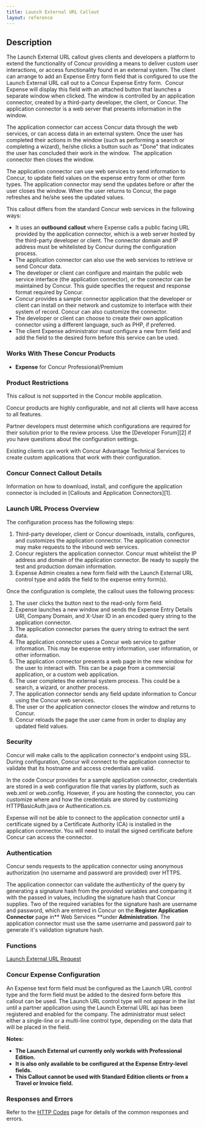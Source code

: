 ```yaml
---
title: Launch External URL Callout 
layout: reference
---
```


## Description
The Launch External URL callout gives clients and developers a platform to extend the functionality of Concur providing a means to deliver custom user interactions, or access functionality found in an external system. The client can arrange to add an Expense Entry form field that is configured to use the Launch External URL call out to a Concur Expense Entry form.  Concur Expense will display this field with an attached button that launches a separate window when clicked. The window is controlled by an application connector, created by a third-party developer, the client, or Concur. The application connector is a web server that presents information in the window.

The application connector can access Concur data through the web services, or can access data in an external system. Once the user has completed their actions in the window (such as performing a search or completing a wizard), he/she clicks a button such as "Done" that indicates the user has concluded their work in the window.  The application connector then closes the window. 

The application connector can use web services to send information to Concur, to update field values on the expense entry form or other form types. The application connector may send the updates before or after the user closes the window. When the user returns to Concur, the page refreshes and he/she sees the updated values.

This callout differs from the standard Concur web services in the following ways:

* It uses an **outbound** **callout** where Expense calls a public facing URL provided by the application connector, which is a web server hosted by the third-party developer or client. The connector domain and IP address must be whitelisted by Concur during the configuration process.  
* The application connector can also use the web services to retrieve or send Concur data.
* The developer or client can configure and maintain the public web service interface (the application connector), or the connector can be maintained by Concur. This guide specifies the request and response format required by Concur.
* Concur provides a sample connector application that the developer or client can install on their network and customize to interface with their system of record. Concur can also customize the connector.
* The developer or client can choose to create their own application connector using a different language, such as PHP, if preferred.
* The client Expense administrator must configure a new form field and add the field to the desired form before this service can be used.

### Works With These Concur Products

* **Expense** for Concur Professional/Premium

### Product Restrictions

This callout is not supported in the Concur mobile application.

Concur products are highly configurable, and not all clients will have access to all features.

Partner developers must determine which configurations are required for their solution prior to the review process. Use the [Developer Forum][2] if you have questions about the configuration settings.

Existing clients can work with Concur Advantage Technical Services to create custom applications that work with their configuration.

### Concur Connect Callout Details

Information on how to download, install, and configure the application connector is included in [Callouts and Application Connectors][1].

### Launch URL Process Overview

The configuration process has the following steps:

1. Third-party developer, client or Concur downloads, installs, configures, and customizes the application connector. The application connector may make requests to the inbound web services.  
2. Concur registers the application connector. Concur must whitelist the IP address and domain of the application connector. Be ready to supply the test and production domain information.  
3. Expense Admin creates a new form field with the Launch External URL control type and adds the field to the expense entry form(s).

Once the configuration is complete, the callout uses the following process:

1. The user clicks the button next to the read-only form field.
2. Expense launches a new window and sends the Expense Entry Details URI, Company Domain, and X-User ID in an encoded query string to the application connector.
3. The application connector parses the query string to extract the sent data.
4. The application connector uses a Concur web service to gather information. This may be expense entry information, user information, or other information.
5. The application connector presents a web page in the new window for the user to interact with. This can be a page from a commercial application, or a custom web application.
6. The user completes the external system process. This could be a search, a wizard, or another process.
7. The application connector sends any field update information to Concur using the Concur web services.
8. The user or the application connector closes the window and returns to Concur.
9. Concur reloads the page the user came from in order to display any updated field values.
 
### Security

Concur will make calls to the application connector's endpoint using SSL. During configuration, Concur will connect to the application connector to validate that its hostname and access credentials are valid.

In the code Concur provides for a sample application connector, credentials are stored in a web configuration file that varies by platform, such as web.xml or web.config. However, if you are hosting the connector, you can customize where and how the credentials are stored by customizing HTTPBasicAuth.java or Authentication.cs.

Expense will not be able to connect to the application connector until a certificate signed by a Certificate Authority (CA) is installed in the application connector. You will need to install the signed certificate before Concur can access the connector.

### Authentication

Concur sends requests to the application connector using anonymous authorization (no username and password are provided) over HTTPS.

The application connector can validate the authenticity of the query by generating a signature hash from the provided variables and comparing it with the passed in values, including the signature hash that Concur supplies. Two of the required variables for the signature hash are username and password, which are entered in Concur on the **Register Application Connector** page in** Web Services **under **Administration**. The application connector must use the same username and password pair to generate it's validation signature hash.

### Functions 
[Launch External URL Request][4]

###  Concur Expense Configuration

An Expense text form field must be configured as the Launch URL control type and the form field must be added to the desired form before this callout can be used. The Launch URL control type will not appear in the list until a partner application using the Launch External URL api has been registered and enabled for the company. The administrator must select either a single-line or a multi-line control type, depending on the data that will be placed in the field.

**Notes:**

* **The Launch External url currently only workds with Professional Edition.**
* **It is also only available to be configured at the Expense Entry-level fields.**
* **This Callout cannot be used with Standard Edition clients or from a Travel or Invoice field.**

###  Responses and Errors

Refer to the [HTTP Codes][5] page for details of the common responses and errors.
 


[4]: /api-reference/callouts/launch-external-url-request.html
[5]: /tools-support/reference/http-codes.html
